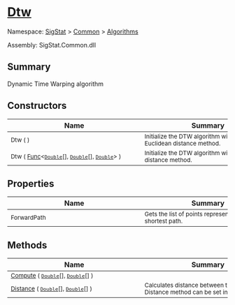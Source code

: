 # [Dtw](./Dtw.md)

Namespace: [SigStat]() > [Common](./../README.md) > [Algorithms](./README.md)

Assembly: SigStat.Common.dll

## Summary
Dynamic Time Warping algorithm

## Constructors

| Name | Summary | 
| --- | --- | 
| <div style="width:290px"><sub>Dtw (  )</sub></div>| <div style="width:290px"><sub>Initialize the DTW algorithm with the default Euclidean distance method.</sub></div>| <br>
| <div style="width:290px"><sub>Dtw ( [Func](https://docs.microsoft.com/en-us/dotnet/api/System.Func-3)\<[`Double`](https://docs.microsoft.com/en-us/dotnet/api/System.Double)[], [`Double`](https://docs.microsoft.com/en-us/dotnet/api/System.Double)[], [`Double`](https://docs.microsoft.com/en-us/dotnet/api/System.Double)> )</sub></div>| <div style="width:290px"><sub>Initialize the DTW algorithm with given distance method.</sub></div>| <br>


## Properties

| Name | Summary | 
| --- | --- | 
| <div style="width:290px"><sub>ForwardPath</sub></div>| <div style="width:290px"><sub>Gets the list of points representing the shortest path.</sub></div>| <br>


## Methods

| Name | Summary | 
| --- | --- | 
| <div style="width:290px"><sub>[Compute](./Methods/Dtw-100664150.md) ( [`Double`](https://docs.microsoft.com/en-us/dotnet/api/System.Double)[], [`Double`](https://docs.microsoft.com/en-us/dotnet/api/System.Double)[] )</sub></div>| <div style="width:290px"><sub></sub></div>| <br>
| <div style="width:290px"><sub>[Distance](./Methods/Dtw-100664151.md) ( [`Double`](https://docs.microsoft.com/en-us/dotnet/api/System.Double)[], [`Double`](https://docs.microsoft.com/en-us/dotnet/api/System.Double)[] )</sub></div>| <div style="width:290px"><sub>Calculates distance between two points.  Distance method can be set in ctor.</sub></div>| <br>


